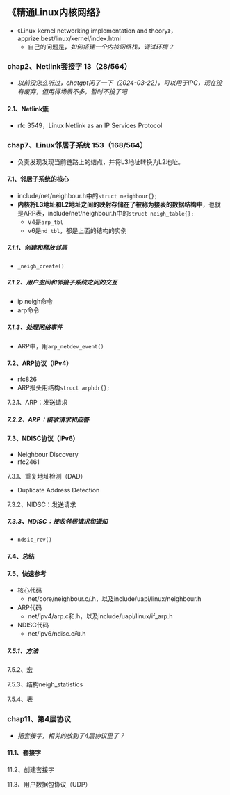 ## 《精通Linux内核网络》

+ 《Linux kernel networking implementation and theory》，apprize.best/linux/kernel/index.html
  + 自己的问题是，*如何搭建一个内核网络栈，调试环境？*

### chap2、Netlink套接字 13（28/564）

+ *以前没怎么听过，chatgpt问了一下（2024-03-22），可以用于IPC，现在没有废弃，但用得场景不多，暂时不投了吧*

#### 2.1、Netlink簇

+ rfc 3549，Linux Netlink as an IP Services Protocol

### chap7、Linux邻居子系统   153（168/564）

+ 负责发现发现当前链路上的结点，并将L3地址转换为L2地址。

#### 7.1、邻居子系统的核心

+ include/net/neighbour.h中的`struct neighbour{};`
+ **内核将L3地址和L2地址之间的映射存储在了被称为接表的数据结构中**，也就是ARP表，include/net/neighbour.h中的`struct neigh_table{};`
  + v4是`arp_tbl`
  + v6是`nd_tbl`，都是上面的结构的实例

##### 7.1.1、创建和释放邻居

+ `_neigh_create()`

##### 7.1.2、用户空间和邻接子系统之间的交互

+ ip neigh命令
+ arp命令

##### 7.1.3、处理网络事件

+ ARP中，用`arp_netdev_event()`

#### 7.2、ARP协议（IPv4）

+ rfc826
+ ARP报头用结构`struct arphdr{};`

7.2.1、ARP：发送请求

##### 7.2.2、ARP：接收请求和应答

#### 7.3、NDISC协议（IPv6）

+ Neighbour Discovery
+ rfc2461

7.3.1、重复地址检测（DAD）

+ Duplicate Address Detection

7.3.2、NIDSC：发送请求

##### 7.3.3、NDISC：接收邻居请求和通知

+ `ndsic_rcv()`

#### 7.4、总结

#### 7.5、快速参考

+ 核心代码
  + net/core/neighbour.c/.h，以及include/uapi/linux/neighbour.h
+ ARP代码
  + net/ipv4/arp.c和.h，以及include/uapi/linux/if_arp.h
+ NDISC代码
  + net/ipv6/ndisc.c和.h

##### 7.5.1、方法

7.5.2、宏

7.5.3、结构neigh_statistics

7.5.4、表

### chap11、第4层协议

+ *把套接字，相关的放到了4层协议里了？*

#### 11.1、套接字

11.2、创建套接字

11.3、用户数据包协议（UDP）